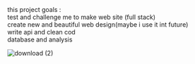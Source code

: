 <div>
this project goals :<br>
test and challenge me to make web site (full stack)<br>
create new and beautiful web design(maybe i use it int future)<br>
write api and clean cod<br>
database and analysis
</div>

![download (2)](https://github.com/MahdiSHams1381/MahdiShop/assets/102923700/b3131cbd-2e8c-4702-84b3-a47289236e22)

